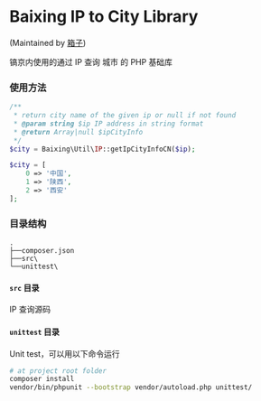 Baixing IP to City Library
===
(Maintained by [箱子](mailto:wangyanxiang@baixing.com))

镐京内使用的通过 IP 查询 城市 的 PHP 基础库

### 使用方法
```php
/**
 * return city name of the given ip or null if not found
 * @param string $ip IP address in string format
 * @return Array|null $ipCityInfo
 */
$city = Baixing\Util\IP::getIpCityInfoCN($ip);

$city = [
    0 => '中国',
    1 => '陕西',
    2 => '西安'
];
```

### 目录结构

```
.
├──composer.json
├──src\
└──unittest\
```

#### `src` 目录

IP 查询源码

#### `unittest` 目录

Unit test，可以用以下命令运行
```bash
# at project root folder
composer install
vendor/bin/phpunit --bootstrap vendor/autoload.php unittest/
```
